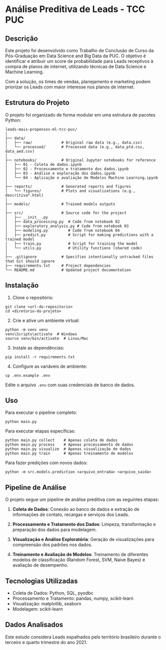 ﻿# Análise Preditiva de Leads - TCC PUC

## Descrição

Este projeto foi desenvolvido como Trabalho de Conclusão de Curso da Pós-Graduação em Data Science and Big Data da PUC. 
O objetivo é identificar e atribuir um score de probabilidade para Leads receptivos à compra de planos de internet, 
utilizando técnicas de Data Science e Machine Learning.

Com a solução, os times de vendas, planejamento e marketing podem priorizar os Leads com maior interesse nos planos de internet.

## Estrutura do Projeto

O projeto foi organizado de forma modular em uma estrutura de pacotes Python:

```
leads-mais-propensos-ml-tcc-puc/
│
├── data/
│   ├── raw/             # Original raw data (e.g., data.csv)
│   └── processed/       # Processed data (e.g., data_ptd.csv, data_aed.csv)
│
├── notebooks/           # Original Jupyter notebooks for reference
│   ├── 01 - Coleta de dados.ipynb
│   ├── 02 - Processamento e tratamento dos dados.ipynb
│   ├── 03 - Análise e exploração dos dados.ipynb
│   └── 04 - Aplicação e avaliação de Modelos Machine Learning.ipynb
│
├── reports/             # Generated reports and figures
│   └── figures/         # Plots and visualizations (e.g., descritiva*.html)
│
├── models/              # Trained models outputs
│
├── src/                 # Source code for the project
│   ├── __init__.py
│   ├── data_processing.py  # Code from notebook 02
│   ├── exploratory_analysis.py # Code from notebook 03
│   ├── modeling.py         # Code from notebook 04
│   ├── predict.py          # Script for making predictions with a trained model
│   ├── train.py            # Script for training the model
│   └── utils.py            # Utility functions (shared code)
│
├── .gitignore           # Specifies intentionally untracked files that Git should ignore
├── requirements.txt     # Project dependencies
└── README.md            # Updated project documentation
```

## Instalação

1. Clone o repositório:
```
git clone <url-do-repositorio>
cd <diretorio-do-projeto>
```

2. Crie e ative um ambiente virtual:
```
python -m venv venv
venv\Scripts\activate  # Windows
source venv/bin/activate  # Linux/Mac
```

3. Instale as dependências:
```
pip install -r requirements.txt
```

4. Configure as variáveis de ambiente:
```
cp .env.example .env
```
Edite o arquivo `.env` com suas credenciais de banco de dados.

## Uso

Para executar o pipeline completo:
```
python main.py
```

Para executar etapas específicas:
```
python main.py collect    # Apenas coleta de dados
python main.py process    # Apenas processamento de dados
python main.py visualize  # Apenas visualização de dados
python main.py train      # Apenas treinamento de modelos
```

Para fazer predições com novos dados:
```
python -m src.models.prediction <arquivo_entrada> <arquivo_saida>
```

## Pipeline de Análise

O projeto segue um pipeline de análise preditiva com as seguintes etapas:

1. **Coleta de Dados**: Conexão ao banco de dados e extração de informações de contato, recargas e serviços dos Leads.

2. **Processamento e Tratamento dos Dados**: Limpeza, transformação e preparação dos dados para modelagem.

3. **Visualização e Análise Exploratória**: Geração de visualizações para compreensão dos padrões nos dados.

4. **Treinamento e Avaliação de Modelos**: Treinamento de diferentes modelos de classificação (Random Forest, SVM, Naive Bayes) e avaliação de desempenho.

## Tecnologias Utilizadas

- Coleta de Dados: Python, SQL, pyodbc
- Processamento e Tratamento: pandas, numpy, scikit-learn
- Visualização: matplotlib, seaborn
- Modelagem: scikit-learn

## Dados Analisados

Este estudo considera Leads espalhados pelo território brasileiro durante o terceiro e quarto trimestre do ano 2021.
